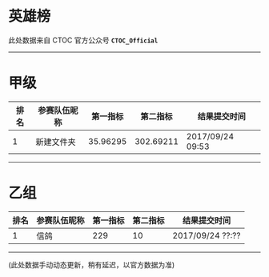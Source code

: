 # 英雄榜

此处数据来自 CTOC 官方公众号 **`CTOC_Official`**

----------------------
# 甲级

| 排名 | 参赛队伍昵称 | 第一指标   | 第二指标   | 结果提交时间
| --- | ---------  | -------- | -------- | ---------
| 1   | 新建文件夹   | 35.96295 | 302.69211 | 2017/09/24 09:53

----------------------
# 乙组

| 排名 | 参赛队伍昵称 | 第一指标   | 第二指标   | 结果提交时间
| --- | ---------  | -------- | -------- | ---------
| 1   | 信鸽        | 229      | 10       | 2017/09/24 ??:??


--------
(此处数据手动动态更新，稍有延迟，以官方数据为准)